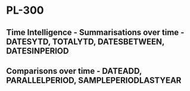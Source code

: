 # PL-300

## Time Intelligence - Summarisations over time - DATESYTD, TOTALYTD, DATESBETWEEN, DATESINPERIOD

## Comparisons over time - DATEADD, PARALLELPERIOD, SAMPLEPERIODLASTYEAR
